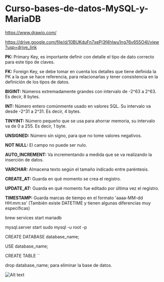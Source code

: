 # Curso-bases-de-datos-MySQL-y-MariaDB

https://www.drawio.com/ 

https://drive.google.com/file/d/10BUKduFn7xePj3f4hIwu1ng76v655O4l/view?usp=drive_link

**PK:** Primary Key, es importante definir con detalle el tipo de dato correcto para este tipo de claves.

**FK:** Foreign Key, se debe tomar en cuenta los detalles que tiene definida la PK a la que se hace referencia, para relacionarlas y tener consistencia en la definición de los tipos de datos.

**BIGINT:** Números extremadamente grandes con intervalo de -2^63 a 2^63. Es decir, 8 bytes.

**INT:** Número entero comúnmente usado en valores SQL. Su intervalo va desde -2^31 a 2^31. Es decir, 4 bytes.

**TINYINT:** Número pequeño que se usa para ahorrar memoria, su intervalo va de 0 a 255. Es decir, 1 byte.

**UNSIGNED:** Número sin signo, para que no tome valores negativos.

**NOT NULL:** El campo no puede ser nulo.

**AUTO_INCREMENT:** Va incrementando a medida que se va realizando la inserción de datos.

**VARCHAR:** Almacena texto según el tamaño indicado entre paréntesis.

**CREATE_AT:** Guarda en qué momento se crea el registro.

**UPDATE_AT:** Guarda en qué momento fue editado por última vez el registro.

**TIMESTAMP:** Guarda marcas de tiempo en el formato 'aaaa-MM-dd HH:mm:ss' (También existe DATETIME y tienen algunas diferencias muy específicas)

brew services start mariadb

mysql.server start 
sudo mysql -u root -p

CREATE DATABASE database_name;

USE database_name;

CREATE TABLE ``


drop database_name;  para eliminar la base de datos. 


![Alt text](alter.png)

